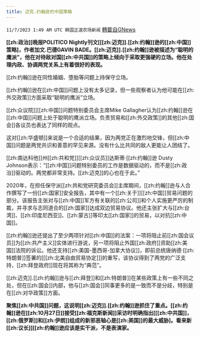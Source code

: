 ```yaml
---
title: 迈克.约翰逊的中国策略
---
```

`11/7/2023 1:49 AM UTC 韩国正道农场新闻` [轉載自GNews](https://gnews.org/articles/1933283)

**[[zh:政治]]晚报POLITICO Nightly刊文[[[zh:迈克]].[[zh:约翰]]逊的[[zh:中国]]策略]，作者加文.巴德GAVIN BADE。[[zh:迈克]].[[zh:约翰]]逊被描述为“聪明的鹰派”，他在对待敌对国[[zh:中共国]]的策略上倾向于采取更强硬的立场。他在处理内政、协调两党关系上有着很好的表现。**

[[zh:约翰]]逊在同性婚姻、堕胎等问题上持保守立场。

[[zh:约翰]]逊在[[zh:中国]]问题上没有太多记录，但一些观察者认为他可能在[[zh:外交政策]]方面采取“聪明的鹰派”立场。

[[zh:众议院]][[zh:中国]]问题特别委员会主席Mike Gallagher认为[[zh:约翰]]逊在[[zh:中国]]问题上处于聪明的鹰派立场。负责贸易和[[zh:外交政策]]的其他[[zh:国会]]各议员也表达了同样的观点。

这对[[zh:华盛顿]]来说是一个合适的结果，因为两党正在激烈地交锋，但[[zh:中国]]问题是两党共识和善意的罕见来源。没有什么比共同的敌人更能让人团结了。

[[zh:南达科他]]州[[zh:共和党]][[zh:众议员]]达斯蒂·[[zh:约翰]]逊 Dusty Johnson表示：“[[zh:中国]]问题特别委员的工作是数据驱动的，而不是[[zh:政治]]驱动的。两党都非常支持。[[zh:迈克]]的心也在于此。”

2020年，在担任保守派[[zh:共和党研究委员会]]主席期间，[[zh:约翰]]逊与人合作撰写了一份[[zh:国家]]安全报告，其中有一个[[zh:关于]][[zh:中国]]贸易问题的部分。该报告主张对与[[zh:中国]]军方有关联的[[zh:公司]]和个人实施更严厉的制裁，并寻求与志同道合的[[zh:国家]]达成双边贸易协议。他还主张扩大与[[zh:台湾]]、[[zh:印度尼西亚]]、[[zh:蒙古]]等印太[[zh:国家]]的贸易，以对抗[[zh:中国]]。

[[zh:约翰]]逊还提出了至少两项针对[[zh:中国]]的法案：一项将阻止前[[zh:国会议员]]为[[zh:共产主义]]实体进行游说，另一项将阻止外国[[zh:政府]]资助[[zh:美国]]法院的诉讼。他还支持[[zh:美国-墨西哥-加拿大协议]]，即前总统唐纳德·[[zh:特朗普]]签署的[[[zh:北美自由贸易协定]]]的重写，该协议得到了两党的广泛支持，[[zh:拜登政府]]现在将其称为“典范”。

[[zh:迈克]].[[zh:约翰]]逊与[[zh:拜登]]和[[zh:特朗普]]在某些政策上有一些不同之处，但在[[zh:国会]]内部，他与[[zh:国会]]同事更多的是一致而不是分歧，特别是在[[zh:对华政策]]方面。

**聚焦[[zh:中共国]]问题，这说明[[zh:迈克]].[[zh:约翰]]逊抓住了重点。[[zh:约翰]]逊在[[zh:10月27日]]接受[[zh:福克斯新闻]]采访时明确指出[[[zh:中共国]]，[[zh:俄罗斯]]和[[zh:伊朗]]组成的新邪恶轴心是[[zh:美国]]的最大威胁]。看来新[[zh:议长]][[zh:约翰]]逊应该是实干派，不是表演家。**
